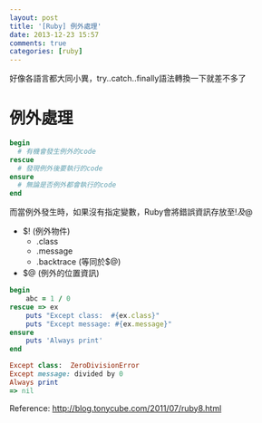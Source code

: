 ```yaml
---
layout: post
title: '[Ruby] 例外處理'
date: 2013-12-23 15:57
comments: true
categories: [ruby]
---
```

好像各語言都大同小異，try..catch..finally語法轉換一下就差不多了

#  例外處理
``` ruby begin..end當中的rescue
begin
  # 有機會發生例外的code
rescue
  # 發現例外後要執行的code
ensure
  # 無論是否例外都會執行的code
end
```

而當例外發生時，如果沒有指定變數，Ruby會將錯誤資訊存放至$!及$@

* $! (例外物件)
  * .class
  * .message
  * .backtrace (等同於$@)
* $@ (例外的位置資訊)


``` ruby example
begin
	abc = 1 / 0
rescue => ex
	puts "Except class:  #{ex.class}"
  	puts "Except message: #{ex.message}"
ensure
	puts 'Always print'
end

Except class:  ZeroDivisionError
Except message: divided by 0
Always print
=> nil
```

Reference:
http://blog.tonycube.com/2011/07/ruby8.html
  

